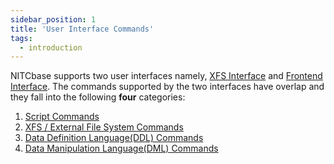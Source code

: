 ```yaml
---
sidebar_position: 1
title: 'User Interface Commands'
tags:
  - introduction
---
```

NITCbase supports two user interfaces namely, [XFS Interface](../XfS%20Interface/introduction.md) and [Frontend Interface](../Frontend%20Programming%20Interface/introduction.md). The commands supported by the two interfaces have overlap and they fall into the following **four** categories:
1. [Script Commands](../User%20Interfaces/script-cmds.md)
2. [XFS / External File System Commands](../User%20Interfaces/efs.md)
3. [Data Definition Language(DDL) Commands ](../User%20Interfaces/ddl.md)
4. [Data Manipulation Language(DML) Commands](../User%20Interfaces/dml.md)
